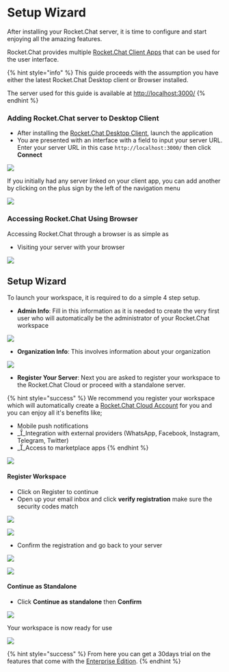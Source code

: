 # Setup Wizard



After installing your Rocket.Chat server, it is time to configure and start enjoying all the amazing features.

Rocket.Chat provides multiple  [Rocket.Chat Client Apps](../mobile-and-desktop-apps/) that can be used for the user interface. &#x20;

{% hint style="info" %}
This guide proceeds with the assumption you have either the latest Rocket.Chat Desktop client or Browser installed.

The server used for this guide is available at [http://localhost:3000/](http://localhost:3000)&#x20;
{% endhint %}

### Adding Rocket.Chat server to Desktop Client

* After installing the [Rocket.Chat Desktop Client](../mobile-and-desktop-apps/#desktop-apps), launch the application
* You are presented with an interface with a field to input your server URL. Enter your server URL in this case `http://localhost:3000/` then click **Connect**

![](<../../.gitbook/assets/image (675).png>)

If you initially had any server linked on your client app, you can add another by clicking on the plus sign by the left of the navigation menu

![](<../../.gitbook/assets/image (695).png>)

### Accessing Rocket.Chat Using Browser

Accessing Rocket.Chat through a browser is as simple as

* Visiting your server with your browser

![](<../../.gitbook/assets/image (688).png>)

## Setup Wizard

To launch your workspace, it is required to do a simple 4 step setup.

* **Admin Info**: Fill in this information as it is needed to create the very first user who will automatically be the administrator of your Rocket.Chat workspace

![](<../../.gitbook/assets/image (671).png>)

* **Organization Info**: This involves information about your organization

![](<../../.gitbook/assets/image (672) (1).png>)

* **Register Your Server**: Next you are asked to register your workspace to the Rocket.Chat Cloud or proceed with a standalone server.&#x20;

{% hint style="success" %}
We recommend you register your workspace which will automatically create a [Rocket.Chat Cloud Account](../../rocket.chat-saas/cloud-account/) for you and you can enjoy all it's benefits like;&#x20;

* Mobile push notifications
* __Integration with external providers (WhatsApp, Facebook, Instagram, Telegram, Twitter)
* __Access to marketplace apps
{% endhint %}

![](<../../.gitbook/assets/image (650).png>)

#### Register Workspace

* Click on Register to continue
* Open up your email inbox and click **verify registration** make sure the security codes match

![](<../../.gitbook/assets/image (636).png>)

![](<../../.gitbook/assets/image (645).png>)

* Confirm the registration and go back to your server

![](<../../.gitbook/assets/image (679).png>)

![](<../../.gitbook/assets/image (696).png>)

#### Continue as Standalone

* Click **Continue as standalone** then **Confirm**

![](<../../.gitbook/assets/image (692).png>)

Your workspace is now ready for use

![](<../../.gitbook/assets/image (676).png>)

{% hint style="success" %}
From here you can get a 30days trial on the features that come with the [Enterprise Edition](../../guides/enterprise-edition-trial/).
{% endhint %}

